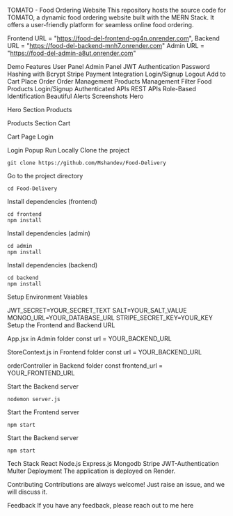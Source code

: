 TOMATO - Food Ordering Website
This repository hosts the source code for TOMATO, a dynamic food ordering website built with the MERN Stack. It offers a user-friendly platform for seamless online food ordering.

Frontend URL = "https://food-del-frontend-og4n.onrender.com",
Backend URL = "https://food-del-backend-mnh7.onrender.com"
Admin URL = "https://food-del-admin-a8ut.onrender.com"

Demo
Features
User Panel
Admin Panel
JWT Authentication
Password Hashing with Bcrypt
Stripe Payment Integration
Login/Signup
Logout
Add to Cart
Place Order
Order Management
Products Management
Filter Food Products
Login/Signup
Authenticated APIs
REST APIs
Role-Based Identification
Beautiful Alerts
Screenshots
Hero

Hero Section
Products

Products Section
Cart

Cart Page
Login

Login Popup
Run Locally
Clone the project

    git clone https://github.com/Mshandev/Food-Delivery
Go to the project directory

    cd Food-Delivery
Install dependencies (frontend)

    cd frontend
    npm install
Install dependencies (admin)

    cd admin
    npm install
Install dependencies (backend)

    cd backend
    npm install
Setup Environment Vaiables

  JWT_SECRET=YOUR_SECRET_TEXT
  SALT=YOUR_SALT_VALUE
  MONGO_URL=YOUR_DATABASE_URL
  STRIPE_SECRET_KEY=YOUR_KEY
Setup the Frontend and Backend URL

App.jsx in Admin folder const url = YOUR_BACKEND_URL

StoreContext.js in Frontend folder const url = YOUR_BACKEND_URL

orderController in Backend folder const frontend_url = YOUR_FRONTEND_URL

Start the Backend server

    nodemon server.js
Start the Frontend server

    npm start
Start the Backend server

    npm start
Tech Stack
React
Node.js
Express.js
Mongodb
Stripe
JWT-Authentication
Multer
Deployment
The application is deployed on Render.

Contributing
Contributions are always welcome! Just raise an issue, and we will discuss it.

Feedback
If you have any feedback, please reach out to me here
